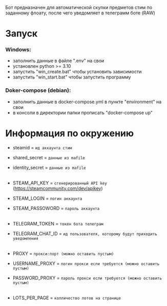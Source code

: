 Бот предназначен для автоматической скупки предметов стим по заданному флоату, после чего уведомляет в телеграмм боте (RAW)

# Запуск
### Windows:
 - заполнить данные в файле ".env" на свои
 - установлен python >= 3.10 
 - запустить "win_create.bat" чтобы установить зависимости 
 - запустить "win_start.bat" чтобы запустить программу 

### Doker-compose (debian):
 - заполнить данные в docker-compose.yml в пункте "environment" на свои
 - в консоли в директории папки прописать "docker-compose up"



# Информация по окружению

* steamid =  `ид аккаунта стим`
* shared_secret = `данные из mafile`
* identity_secret = `данные из mafile`
<br><br>

* STEAM_API_KEY = `сгенерированный API key` (https://steamcommunity.com/dev/apikey)
* STEAM_LOGIN = `логин аккаунта`
* STEAM_PASSOWORD = `пароль аккаунта`
<br><br>

* TELEGRAM_TOKEN = `токен бота телеграм`
* TELEGRAM_CHAT_ID = `ид пользователя, которому будут приходить уведомления`
<br><br>

* PROXY = `прокси:порт (можно оставить пустым)`
* USERNAME_PROXY = `логин прокси если требуется (можно оставить пустым)`
* PASSWORD_PROXY = `пароль прокси если требуется (можно оставить пустым)`
<br><br>

* LOTS_PER_PAGE = `колличество лотов на странице`
